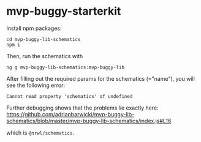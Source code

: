 
# mvp-buggy-starterkit

Install npm packages:
```
cd mvp-buggy-lib-schematics
npm i
```

Then, run the schematics with
```
ng g mvp-buggy-lib-schematics:mvp-buggy-lib
```

After filling out the required params for the schematics (="name"), you will see the following error:
```
Cannot read property 'schematics' of undefined
```

Further debugging shows that the problems lie exactly here:
https://github.com/adrianbarwicki/mvp-buggy-lib-schematics/blob/master/mvp-buggy-lib-schematics/index.js#L16

which is `@nrwl/schematics`.
